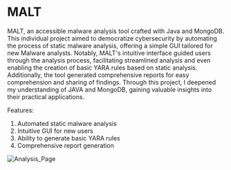 # MALT
MALT, an accessible malware analysis tool crafted with Java and MongoDB. This individual project aimed to democratize cybersecurity by automating the process of static malware analysis, offering a simple GUI tailored for new Malware analysts. Notably, MALT's intuitive interface guided users through the analysis process, facilitating streamlined analysis and even enabling the creation of basic YARA rules based on static analysis. Additionally, the tool generated comprehensive reports for easy comprehension and sharing of findings. Through this project, I deepened my understanding of JAVA and MongoDB, gaining valuable insights into their practical applications.

Features:
1. Automated static malware analysis
2. Intuitive GUI for new users
3. Ability to generate basic YARA rules
4. Comprehensive report generation

![Analysis_Page](https://github.com/yashcsingh/MALT/assets/108750209/e9015afd-52b3-488e-8fe7-29094f795044)
